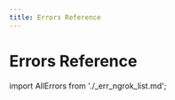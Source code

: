 ```yaml
---
title: Errors Reference
---
```


# Errors Reference

import AllErrors from './\_err_ngrok_list.md';

<AllErrors />
